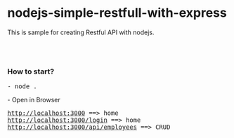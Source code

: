 # nodejs-simple-restfull-with-express
This is sample for creating Restful API with nodejs.</br></br>


<br/>
<h3>How to start?</h3>
<pre>
- node .
</pre>
- Open in Browser
<pre>
<a href="http://localhost:3000">http://localhost:3000</a> ==> home
<a href="http://localhost:3000/login">http://localhost:3000/login</a> ==> home
<a href="http://localhost:3000/api/employees">http://localhost:3000/api/employees</a> ==> CRUD
</pre>
